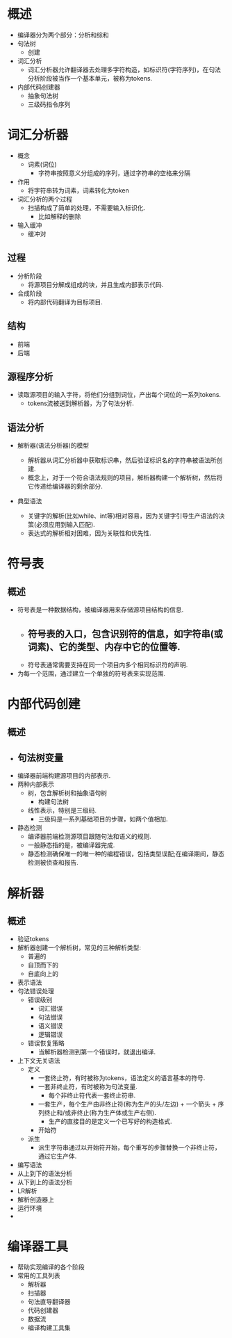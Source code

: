# 概述
- 编译器分为两个部分：分析和综和
- 句法树
	- 创建
- 词汇分析
	- 词汇分析器允许翻译器去处理多字符构造，如标识符(字符序列)，在句法分析阶段被当作一个基本单元，被称为tokens.
- 内部代码创建器
	- 抽象句法树
	- 三级码指令序列

# 词汇分析器
- 概念
	- 词素(词位)
		- 字符串按照意义分组成的序列，通过字符串的空格来分隔
- 作用
    - 将字符串转为词素，词素转化为token
- 词汇分析的两个过程
	- 扫描构成了简单的处理，不需要输入标识化.
		- 比如解释的删除
- 输入缓冲
	- 缓冲对


## 过程
- 分析阶段
	- 将源项目分解成组成的块，并且生成内部表示代码.
- 合成阶段
	- 将内部代码翻译为目标项目.

## 结构
- 前端
- 后端

## 源程序分析
- 读取源项目的输入字符，将他们分组到词位，产出每个词位的一系列tokens.
	- tokens流被送到解析器，为了句法分析.


## 语法分析
- 解析器(语法分析器)的模型
	- 解析器从词汇分析器中获取标识串，然后验证标识名的字符串被语法所创建.
	- 概念上，对于一个符合语法规则的项目，解析器构建一个解析树，然后将它传递给编译器的剩余部分.

- 典型语法
	- 关键字的解析(比如while、int等)相对容易，因为关键字引导生产语法的决策(必须应用到输入匹配).
	- 表达式的解析相对困难，因为关联性和优先性. 

# 符号表
## 概述
- 符号表是一种数据结构，被编译器用来存储源项目结构的信息.
	- 符号表的入口，包含识别符的信息，如字符串(或词素)、它的类型、内存中它的位置等.
		- 
	- 符号表通常需要支持在同一个项目内多个相同标识符的声明.
- 为每一个范围，通过建立一个单独的符号表来实现范围.

# 内部代码创建
## 概述
- 句法树变量
	- 
- 编译器前端构建源项目的内部表示.
- 两种内部表示
	- 树，包含解析树和抽象语句树
		- 构建句法树
	- 线性表示，特别是三级码.
		- 三级码是一系列基础项目的步骤，如两个值相加.
- 静态检测
	- 编译器前端检测源项目跟随句法和语义的规则.
	- 一般静态指的是，被编译器完成.
	- 静态检测确保唯一的唯一种的编程错误，包括类型误配;在编译期间，静态检测被侦查和报告.

# 解析器
## 概述
- 验证tokens
- 解析器创建一个解析树，常见的三种解析类型:
	- 普遍的
	- 自顶而下的
	- 自底向上的
- 表示语法
- 句法错误处理
	- 错误级别
		- 词汇错误
		- 句法错误
		- 语义错误
		- 逻辑错误
	- 错误恢复策略
		- 当解析器检测到第一个错误时，就退出编译.
- 上下文无关语法
	- 定义
		- 一套终止符，有时被称为tokens，语法定义的语言基本的符号.
		- 一套非终止符，有时被称为句法变量.
			- 每个非终止符代表一套终止符串.
		- 一套生产，每个生产由非终止符(称为生产的头/左边) + 一个箭头 + 序列终止和/或非终止(称为生产体或生产右侧).
			- 生产的直接目的是定义一个已写好的构造格式.
		- 开始符
	- 派生
		- 派生字符串通过以开始符开始，每个重写的步骤替换一个非终止符，通过它生产体.
- 编写语法
- 从上到下的语法分析
- 从下到上的语法分析
- LR解析
- 解析创造器上
- 运行环境
- 

# 编译器工具
- 帮助实现编译的各个阶段
- 常用的工具列表
	- 解析器
	- 扫描器
	- 句法直导翻译器
	- 代码创建器
	- 数据流
	- 编译构建工具集